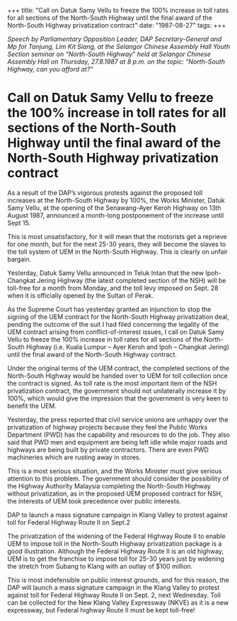 +++ 
title: "Call on Datuk Samy Vellu to freeze the 100% increase in toll rates for all sections of the North-South Highway until the final award of the North-South Highway privatization contract"
date: "1987-08-27"
tags:
+++

_Speech by Parliamentary Opposition Leader, DAP Secretary-General and Mp for Tanjung, Lim Kit Siang, at the Selangor Chinese Assembly Hall Youth Section seminar on “North-South Highway” held at Selangor Chinese Assembly Hall on Thursday, 27.8.1987 at 8 p.m. on the topic: “North-South Highway, can you afford at?”_

# Call on Datuk Samy Vellu to freeze the 100% increase in toll rates for all sections of the North-South Highway until the final award of the North-South Highway privatization contract

As a result of the DAP’s vigorous protests against the proposed toll increases at the North-South Highway by 100%, the Works Minister, Datuk Samy Vellu, at the opening of the Senawang-Ayer Keroh Highway on 13th August 1987, announced a month-long postponement of the increase until Sept 15.</u>

This is most unsatisfactory, for it will mean that the motorists get a reprieve for one month, but for the next 25-30 years, they will become the slaves to the toll system of UEM in the North-South Highway. This is clearly on unfair bargain.

Yesterday, Datuk Samy Vellu announced in Teluk Intan that the new Ipoh-Changkat Jering Highway (the latest completed section of the NSH) will be toll-free for a month from Monday, and the toll levy imposed on Sept. 28 when it is officially opened by the Sultan of Perak.

As the Supreme Court has yesterday granted an injunction to stop the signing of the UEM contract for the North-South Highway privatization deal, pending the outcome of the suit I had filed concerning the legality of the UEM contract arising from conflict-of-interest issues, I call on Datuk Samy Vellu to freeze the 100% increase in toll rates for all sections of the North-South Highway (i.e. Kuala Lumpur – Ayer Keroh and Ipoh – Changkat Jering) until the final award of the North-South Highway contract.

Under the original terms of the UEM contract, the completed sections of the North-South Highway would be handed over to UEM for toll collection once the contract is signed. As toll rate is the most important item of the NSH privatization contract, the government should not unilaterally increase it by 100%, which would give the impression that the government is very keen to benefit the UEM.

Yesterday, the press reported that civil service unions are unhappy over the privatization of highway projects because they feel the Public Works Department (PWD) has the capability and resources to do the job. They also said that PWD men and equipment are being left idle while major roads and highways are being built by private contractors. There are even PWD machineries which are rusting away in stores.

This is a most serious situation, and the Works Minister must give serious attention to this problem. The government should consider the possibility of the Highway Authority Malaysia completing the North-South Highway without privatization, as in the proposed UEM proposed contract for NSH, the interests of UEM took precedence over public interests.

DAP to launch a mass signature campaign in Klang Valley to protest against toll for Federal Highway Route II on Sept.2

The privatization of the widening of the Federal Highway Route II to enable UEM to impose toll in the North-South Highway privatization package is a good illustration. Although the Federal Highway Route II is an old highway, UEM is to get the franchise to impose toll for 25-30 years just by widening the stretch from Subang to Klang with an outlay of $100 million.

This is most indefensible on public interest grounds, and for this reason, the DAP will launch a mass signature campaign in the Klang Valley to protest against toll for Federal Highway Route II on Sept. 2, next Wednesday. Toll can be collected for the New Klang Valley Expressway (NKVE) as it is a new expressway, but Federal highway Route II must be kept toll-free!
 
